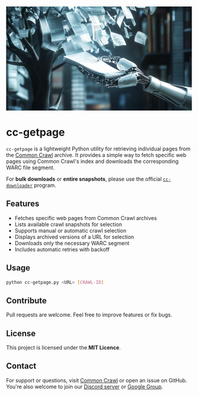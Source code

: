 ![Masthead Image](mast.png)

# cc-getpage

`cc-getpage` is a lightweight Python utility for retrieving individual pages from the [Common Crawl](https://commoncrawl.org) archive. It provides a simple way to fetch specific web pages using Common Crawl's index and downloads the corresponding WARC file segment.

For **bulk downloads** or **entire snapshots**, please use the official [`cc-downloader`](https://github.com/commoncrawl/cc-downloader) program.


## Features

- Fetches specific web pages from Common Crawl archives
- Lists available crawl snapshots for selection
- Supports manual or automatic crawl selection
- Displays archived versions of a URL for selection
- Downloads only the necessary WARC segment
- Includes automatic retries with backoff


## Usage

```sh
python cc-getpage.py <URL> [CRAWL-ID]
```


## **Contribute**
Pull requests are welcome. Feel free to improve features or fix bugs.


## License
This project is licensed under the **MIT Licence**.


## Contact
For support or questions, visit [Common Crawl](https://commoncrawl.org/contact-us) or open an issue on GitHub. You're also welcome to join our [Discord server](https://discord.gg/njaVFh7avF) or [Google Group](https://groups.google.com/g/common-crawl).
